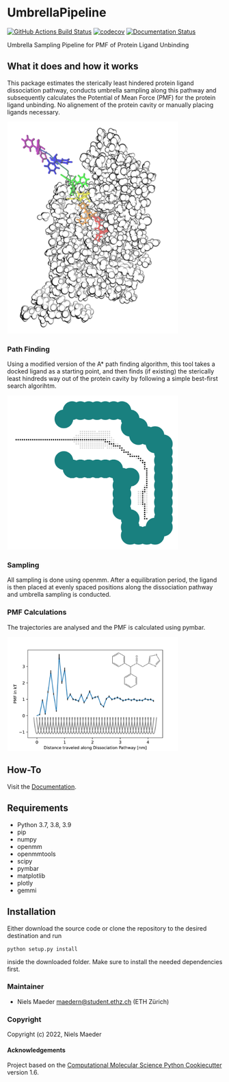 UmbrellaPipeline
==============================
[//]: # (Badges)
[![GitHub Actions Build Status](https://github.com/nmaeder/UmbrellaPipeline/workflows/CI/badge.svg)](https://github.com/nmaeder/UmbrellaPipeline/actions?query=workflow%3ACI)
[![codecov](https://codecov.io/gh/nmaeder/UmbrellaPipeline/branch/main/graph/badge.svg)](https://codecov.io/gh/nmaeder/UmbrellaPipeline/branch/main)
[![Documentation Status](https://readthedocs.org/projects/umbrellapipeline/badge/?version=latest)](https://umbrellapipeline.readthedocs.io/)

Umbrella Sampling Pipeline for PMF of Protein Ligand Unbinding

## What it does and how it works

This package estimates the sterically least hindered protein ligand dissociation pathway, conducts umbrella sampling along this pathway and subsequently calculates the Potential of Mean Force (PMF) for the protein ligand unbinding. No alignement of the protein cavity or manually placing ligands necessary.


<img src="docs/_static/prot.png" alt="drawing" width="400"/>

### Path Finding
Using a modified version of the A* path finding algorithm, this tool takes a docked ligand as a starting point, and then finds (if existing) the sterically least hindreds way out of the protein cavity by following a simple best-first search algorihtm. 

<img src="docs/_static/path.png" alt="drawing" width="400"/>

### Sampling

All sampling is done using openmm. After a equilibration period, the ligand is then placed at evenly spaced positions along the dissociation pathway and umbrella sampling is conducted.

### PMF Calculations

The trajectories are analysed and the PMF is calculated using pymbar.

<img src="docs/_static/pmf.png" alt="drawing" width="400"/>

## How-To

Visit the [Documentation](https://umbrellapipeline.readthedocs.io/).

## Requirements

- Python 3.7, 3.8, 3.9
- pip
- numpy
- openmm
- openmmtools
- scipy
- pymbar
- matplotlib
- plotly
- gemmi

## Installation
Either download the source code or clone the repository to the desired destination and run 
```
python setup.py install
```
inside the downloaded folder. Make sure to install the needed dependencies first.


### Maintainer

- Niels Maeder <maedern@student.ethz.ch> (ETH Zürich)

### Copyright

Copyright (c) 2022, Niels Maeder

#### Acknowledgements
 
Project based on the 
[Computational Molecular Science Python Cookiecutter](https://github.com/molssi/cookiecutter-cms) version 1.6.
